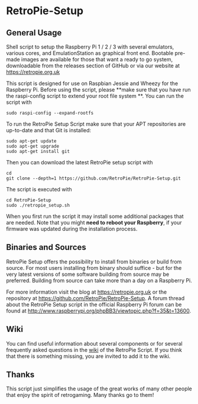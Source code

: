 RetroPie-Setup
==============

General Usage
-------------

Shell script to setup the Raspberry Pi 1 / 2 / 3 with several emulators, various cores, and EmulationStation as graphical front end. Bootable pre-made images are available for those that want a ready to go system, downloadable from the releases section of GitHub or via our website at https://retropie.org.uk

This script is designed for use on Raspbian Jessie and Wheezy for the Raspberry Pi. Before using the script, please **make sure that you have run the raspi-config script to extend your root file system **. You can run the script with

```shell
sudo raspi-config --expand-rootfs
```

To run the RetroPie Setup Script make sure that your APT repositories are up-to-date and that Git is installed:

```shell
sudo apt-get update
sudo apt-get upgrade
sudo apt-get install git
```

Then you can download the latest RetroPie setup script with

```shell
cd
git clone --depth=1 https://github.com/RetroPie/RetroPie-Setup.git
```

The script is executed with 

```shell
cd RetroPie-Setup
sudo ./retropie_setup.sh
```

When you first run the script it may install some additional packages that are needed. Note that you might **need to reboot your Raspberry**, if your firmware was updated during the installation process.


Binaries and Sources
--------------------

RetroPie Setup offers the possibility to install from binaries or build from source. For most users installing from binary should suffice - but for the very latest versions of some software building from source may be preferred. Building from source can take more than a day on a Raspberry Pi.

For more information visit the blog at https://retropie.org.uk or the repository at https://github.com/RetroPie/RetroPie-Setup. A forum thread about the RetroPie Setup script in the official Raspberry Pi forum can be found at http://www.raspberrypi.org/phpBB3/viewtopic.php?f=35&t=13600.

Wiki
----

You can find useful information about several components or for several frequently asked questions in the [wiki](https://github.com/RetroPie/RetroPie-Setup/wiki) of the RetroPie Script. If you think that there is something missing, you are invited to add it to the wiki.


Thanks
------

This script just simplifies the usage of the great works of many other people that enjoy the spirit of retrogaming. Many thanks go to them!
